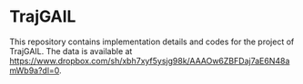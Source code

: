 # TrajGAIL
This repository contains implementation details and codes for the project of TrajGAIL.
The data is available at https://www.dropbox.com/sh/xbh7xyf5ysjg98k/AAAOw6ZBFDaj7aE6N48amWb9a?dl=0.
